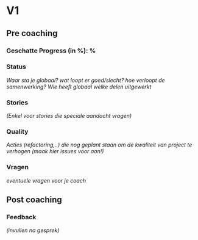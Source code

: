 # V1
## Pre coaching
### Geschatte Progress (in %): %
### Status
_Waar sta je globaal? wat loopt er goed/slecht? hoe verloopt de samenwerking? Wie heeft globaal welke delen uitgewerkt_


### Stories
_(Enkel voor stories die speciale aandacht vragen)_

### Quality
_Acties (refactoring,..) die nog geplant staan om de kwaliteit van project te verhogen_
_(maak hier issues voor aan!)_

### Vragen
_eventuele vragen voor je coach_

## Post coaching
### Feedback
_(invullen na gesprek)_ 
